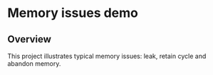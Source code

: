 # Memory issues demo

## Overview
This project illustrates typical memory issues: leak, retain cycle and abandon memory.
